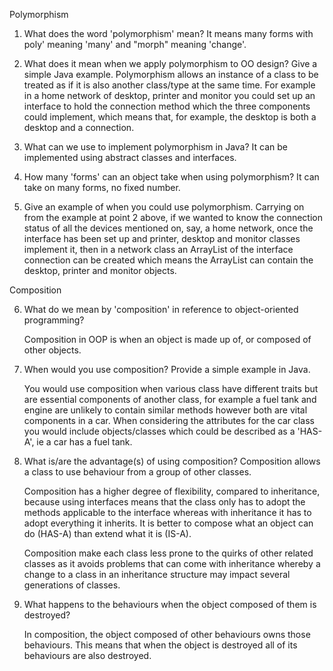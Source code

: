 Polymorphism

1.	What does the word 'polymorphism' mean?
     It means many forms with poly' meaning 'many' and "morph" meaning 'change'.

2.	What does it mean when we apply polymorphism to OO design? Give a simple Java example.
     Polymorphism allows an instance of a class to be treated as if it is also another class/type at the same time.  For example in a home network of desktop, printer and monitor you could set up an interface to hold the connection method which the three components could implement, which means that, for example, the desktop is both a desktop and a connection.

3.	What can we use to implement polymorphism in Java?
     It can be implemented using abstract classes and interfaces.

4.	How many 'forms' can an object take when using polymorphism?
     It can take on many forms, no fixed number.

5.	Give an example of when you could use polymorphism.
   Carrying on from the example at point 2 above, if we wanted to know the connection status of all the devices mentioned on, say, a home network, once the interface has been set up and printer, desktop and monitor classes implement it, then in a network class an ArrayList of the interface connection can be created which means the ArrayList can contain the desktop, printer and monitor objects.

Composition

6.	What do we mean by 'composition' in reference to object-oriented programming?

     Composition in OOP is when an object is made up of, or composed of other objects.

7.	When would you use composition? Provide a simple example in Java.

     You would use composition when various class have different traits but are essential components of another class, for example a fuel tank and engine are unlikely to contain similar methods however both are vital components in a car. When considering the attributes for the car class you would include objects/classes which could be described as a 'HAS-A', ie a car has a fuel tank.

8.	What is/are the advantage(s) of using composition?
     Composition allows a class to use behaviour from a group of other classes.

     Composition has a higher degree of flexibility, compared to inheritance, because using interfaces means that the class only has to adopt the methods applicable to the interface whereas with inheritance it has to adopt everything it inherits. It is better to compose what an object can do (HAS-A) than extend what it is (IS-A).

     Composition make each class less prone to the quirks of other related classes as it avoids problems that can come with inheritance whereby a change to a class in an inheritance structure may impact several generations of classes.

9.	What happens to the behaviours when the object composed of them is destroyed?

     In composition, the object composed of other behaviours owns those behaviours. This means that when the object is destroyed all of its behaviours are also destroyed.
